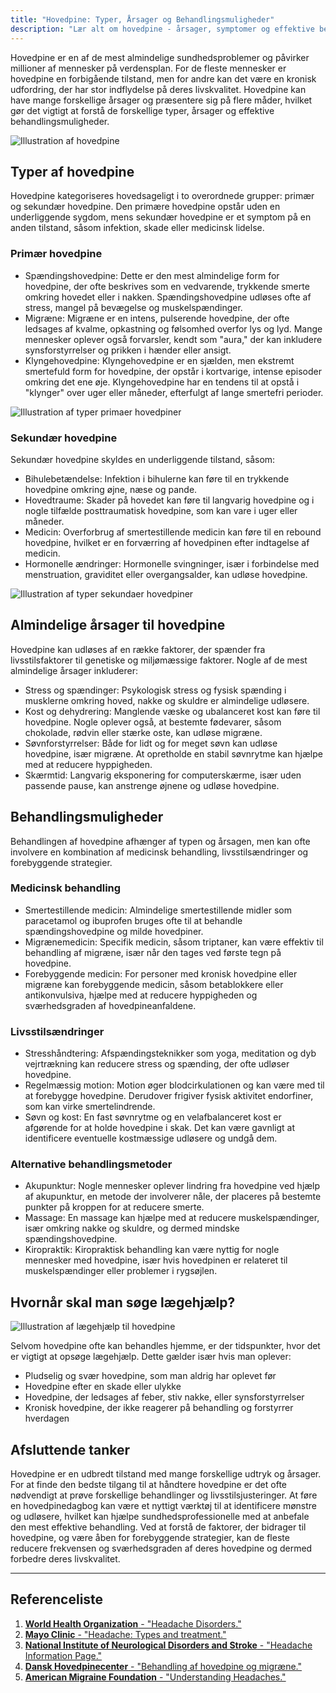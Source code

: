 ```yaml
---
title: "Hovedpine: Typer, Årsager og Behandlingsmuligheder"
description: "Lær alt om hovedpine - årsager, symptomer og effektive behandlingsmuligheder. En omfattende guide til at forstå og håndtere hovedpine."
---
```



Hovedpine er en af de mest almindelige sundhedsproblemer og påvirker millioner af mennesker på verdensplan. For de fleste mennesker er hovedpine en forbigående tilstand, men for andre kan det være en kronisk udfordring, der har stor indflydelse på deres livskvalitet. Hovedpine kan have mange forskellige årsager og præsentere sig på flere måder, hvilket gør det vigtigt at forstå de forskellige typer, årsager og effektive behandlingsmuligheder.

![Illustration af hovedpine](/images/articles/Hovedpine_behandling.webp)



## Typer af hovedpine

Hovedpine kategoriseres hovedsageligt i to overordnede grupper: primær og sekundær hovedpine. Den primære hovedpine opstår uden en underliggende sygdom, mens sekundær hovedpine er et symptom på en anden tilstand, såsom infektion, skade eller medicinsk lidelse.


### Primær hovedpine



- Spændingshovedpine: Dette er den mest almindelige form for hovedpine, der ofte beskrives som en vedvarende, trykkende smerte omkring hovedet eller i nakken. Spændingshovedpine udløses ofte af stress, mangel på bevægelse og muskelspændinger.
- Migræne: Migræne er en intens, pulserende hovedpine, der ofte ledsages af kvalme, opkastning og følsomhed overfor lys og lyd. Mange mennesker oplever også forvarsler, kendt som "aura," der kan inkludere synsforstyrrelser og prikken i hænder eller ansigt.
- Klyngehovedpine: Klyngehovedpine er en sjælden, men ekstremt smertefuld form for hovedpine, der opstår i kortvarige, intense episoder omkring det ene øje. Klyngehovedpine har en tendens til at opstå i "klynger" over uger eller måneder, efterfulgt af lange smertefri perioder.


![Illustration af typer primaer hovedpiner](/images/articles/Hovedpine_aarsager_primaer.png)


### Sekundær hovedpine

Sekundær hovedpine skyldes en underliggende tilstand, såsom:



- Bihulebetændelse: Infektion i bihulerne kan føre til en trykkende hovedpine omkring øjne, næse og pande.
- Hovedtraume: Skader på hovedet kan føre til langvarig hovedpine og i nogle tilfælde posttraumatisk hovedpine, som kan vare i uger eller måneder.
- Medicin: Overforbrug af smertestillende medicin kan føre til en rebound hovedpine, hvilket er en forværring af hovedpinen efter indtagelse af medicin.
- Hormonelle ændringer: Hormonelle svingninger, især i forbindelse med menstruation, graviditet eller overgangsalder, kan udløse hovedpine.


![Illustration af typer sekundaer hovedpiner](/images/articles/Hovedpine_aarsage_sekundaer.png)



## Almindelige årsager til hovedpine

Hovedpine kan udløses af en række faktorer, der spænder fra livsstilsfaktorer til genetiske og miljømæssige faktorer. Nogle af de mest almindelige årsager inkluderer:



- Stress og spændinger: Psykologisk stress og fysisk spænding i musklerne omkring hoved, nakke og skuldre er almindelige udløsere.
- Kost og dehydrering: Manglende væske og ubalanceret kost kan føre til hovedpine. Nogle oplever også, at bestemte fødevarer, såsom chokolade, rødvin eller stærke oste, kan udløse migræne.
- Søvnforstyrrelser: Både for lidt og for meget søvn kan udløse hovedpine, især migræne. At opretholde en stabil søvnrytme kan hjælpe med at reducere hyppigheden.
- Skærmtid: Langvarig eksponering for computerskærme, især uden passende pause, kan anstrenge øjnene og udløse hovedpine.


## Behandlingsmuligheder

Behandlingen af hovedpine afhænger af typen og årsagen, men kan ofte involvere en kombination af medicinsk behandling, livsstilsændringer og forebyggende strategier.


### Medicinsk behandling



- Smertestillende medicin: Almindelige smertestillende midler som paracetamol og ibuprofen bruges ofte til at behandle spændingshovedpine og milde hovedpiner.
- Migrænemedicin: Specifik medicin, såsom triptaner, kan være effektiv til behandling af migræne, især når den tages ved første tegn på hovedpine.
- Forebyggende medicin: For personer med kronisk hovedpine eller migræne kan forebyggende medicin, såsom betablokkere eller antikonvulsiva, hjælpe med at reducere hyppigheden og sværhedsgraden af hovedpineanfaldene.


### Livsstilsændringer



- Stresshåndtering: Afspændingsteknikker som yoga, meditation og dyb vejrtrækning kan reducere stress og spænding, der ofte udløser hovedpine.
- Regelmæssig motion: Motion øger blodcirkulationen og kan være med til at forebygge hovedpine. Derudover frigiver fysisk aktivitet endorfiner, som kan virke smertelindrende.
- Søvn og kost: En fast søvnrytme og en velafbalanceret kost er afgørende for at holde hovedpine i skak. Det kan være gavnligt at identificere eventuelle kostmæssige udløsere og undgå dem.


### Alternative behandlingsmetoder



- Akupunktur: Nogle mennesker oplever lindring fra hovedpine ved hjælp af akupunktur, en metode der involverer nåle, der placeres på bestemte punkter på kroppen for at reducere smerte.
- Massage: En massage kan hjælpe med at reducere muskelspændinger, især omkring nakke og skuldre, og dermed mindske spændingshovedpine.
- Kiropraktik: Kiropraktisk behandling kan være nyttig for nogle mennesker med hovedpine, især hvis hovedpinen er relateret til muskelspændinger eller problemer i rygsøjlen.


## Hvornår skal man søge lægehjælp?


![Illustration af lægehjælp til hovedpine](/images/articles/Hovedpine_lægehjælp.webp)


Selvom hovedpine ofte kan behandles hjemme, er der tidspunkter, hvor det er vigtigt at opsøge lægehjælp. Dette gælder især hvis man oplever:



- Pludselig og svær hovedpine, som man aldrig har oplevet før
- Hovedpine efter en skade eller ulykke
- Hovedpine, der ledsages af feber, stiv nakke, eller synsforstyrrelser
- Kronisk hovedpine, der ikke reagerer på behandling og forstyrrer hverdagen


## Afsluttende tanker

Hovedpine er en udbredt tilstand med mange forskellige udtryk og årsager. For at finde den bedste tilgang til at håndtere hovedpine er det ofte nødvendigt at prøve forskellige behandlinger og livsstilsjusteringer. At føre en hovedpinedagbog kan være et nyttigt værktøj til at identificere mønstre og udløsere, hvilket kan hjælpe sundhedsprofessionelle med at anbefale den mest effektive behandling. Ved at forstå de faktorer, der bidrager til hovedpine, og være åben for forebyggende strategier, kan de fleste reducere frekvensen og sværhedsgraden af deres hovedpine og dermed forbedre deres livskvalitet.


---


## Referenceliste



1. [**World Health Organization** - "Headache Disorders."](https://www.who.int/news-room/fact-sheets/detail/headache-disorders)
2. [**Mayo Clinic** - "Headache: Types and treatment."](https://www.mayoclinic.org/diseases-conditions/headache/symptoms-causes/syc-20370687)
3. [**National Institute of Neurological Disorders and Stroke** - "Headache Information Page."](https://www.ninds.nih.gov/health-information/disorders/headache)
4. [**Dansk Hovedpinecenter** - "Behandling af hovedpine og migræne."](https://www.dansk-hovedpinecenter.dk)
5. [**American Migraine Foundation** - "Understanding Headaches."](https://americanmigrainefoundation.org/) 
